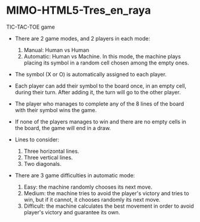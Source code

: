 # MIMO-HTML5-Tres_en_raya

TIC-TAC-TOE game

- There are 2 game modes, and 2 players in each mode:
	1. Manual: Human vs Human
	2. Automatic: Human vs Machine. In this mode, the machine plays placing its symbol in a random cell chosen among the empty ones.

- The symbol (X or O) is automatically assigned to each player.

- Each player can add their symbol to the board once, in an empty cell, during their turn. After adding it, the turn will go to the other player.

- The player who manages to complete any of the 8 lines of the board with their symbol wins the game.

- If none of the players manages to win and there are no empty cells in the board, the game will end in a draw.

- Lines to consider:
	1. Three horizontal lines.
	2. Three vertical lines.
	3. Two diagonals.

- There are 3 game difficulties in automatic mode:
	1. Easy: the machine randomly chooses its next move.
	2. Medium: the machine tries to avoid the player's victory and tries to win, but if it cannot, it chooses randomly its next move.
	2. Difficult: the machine calculates the best movement in order to avoid player's victory and guarantee its own.